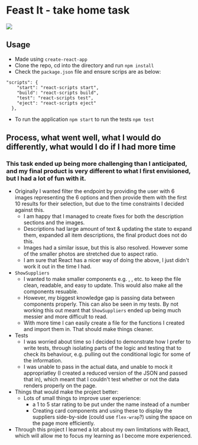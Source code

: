 # Feast It - take home task

![](feastIt.gif)

## Usage

- Made using `create-react-app`
- Clone the repo, cd into the directory and run `npm install`
- Check the `package.json` file and ensure scrips are as below:

```
"scripts": {
    "start": "react-scripts start",
    "build": "react-scripts build",
    "test": "react-scripts test",
    "eject": "react-scripts eject"
  },
```

- To run the application `npm start` to run the tests `npm test`

## Process, what went well, what I would do differently, what would I do if I had more time

### This task ended up being more challenging than I anticipated, and my final product is very different to what I first envisioned, but I had a lot of fun with it.

- Originally I wanted filter the endpoint by providing the user with 6 images representing the 6 options and then provide them with the first 10 results for their selection, but due to the time constraints I decided against this.
  - I am happy that I managed to create fixes for both the description sections and the images.
  - Descriptions had large amount of text & updating the state to expand them, expanded all item descriptions, the final product does not do this.
  - Images had a similar issue, but this is also resolved. However some of the smaller photos are stretched due to aspect ratio.
  - I am sure that React has a nicer way of doing the above, I just didn't work it out in the time I had.
- `ShowSuppliers`
  - I wanted to make smaller components e.g. <Name />, <ServiceType />, etc. to keep the file clean, readable, and easy to update. This would also make all the components resuable.
  - However, my biggest knowledge gap is passing data between components properly. This can also be seen in my tests. By not working this out meant that `ShowSuppliers` ended up being much messier and more difficult to read.
  - With more time I can easily create a file for the functions I created and import them in. That should make things cleaner.
- Tests
  - I was worried about time so I decided to demonstrate how I prefer to write tests, through isolating parts of the logic and testing that to check its behaviour, e.g. pulling out the conditional logic for some of the information.
  - I was unable to pass in the actual data, and unable to mock it appropriatley (I created a reduced version of the JSON and passed that in), which meant that I couldn't test whether or not the data renders properly on the page.
- Things that would make the project better:
  - Lots of small things to improve user experience:
    - a 1 to 5 star rating to be put under the name instead of a number
    - Creating card components and using these to display the suppliers side-by-side (could use `flex-wrap`?) using the space on the page more efficiently.
- Through this project I learned a lot about my own limitations with React, which will allow me to focus my learning as I become more experienced.
